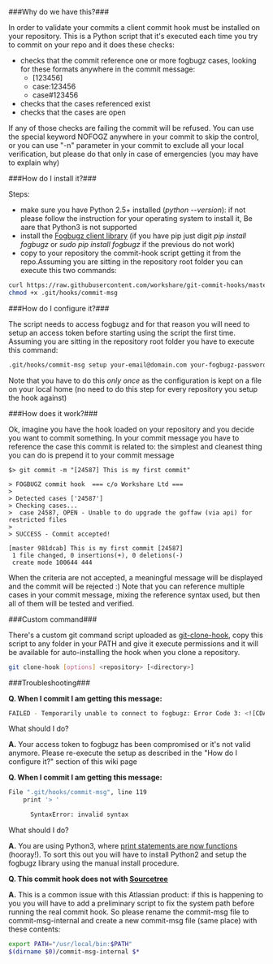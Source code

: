 ###Why do we have this?###

In order to validate your commits a client commit hook must be installed on your repository. This is a Python script that it's executed each time you try to commit on your repo and it does these checks:

  * checks that the commit reference one or more fogbugz cases, looking for these formats anywhere in the commit message:
    * [123456]
    * case:123456
    * case#123456
  * checks that the cases referenced exist
  * checks that the cases are open

If any of those checks are failing the commit will be refused. You can use the special keyword NOFOGZ anywhere in your commit to skip the control, or you can use "-n" parameter in your commit to exclude all your local verification, but please do that only in case of emergencies (you may have to explain why)


###How do I install it?###

Steps:
*  make sure you have Python 2.5+ installed (*python --version*): if not please follow the instruction for your operating system to install it, Be aare that Python3 is not supported
*  install the [Fogbugz client library](https://developers.fogbugz.com/default.asp?W197) (if you have pip just digit *pip install fogbugz* or *sudo pip install fogbugz* if the previous do not work)
*  copy to your repository the commit-hook script getting it from the repo.Assuming you are sitting in the repository root folder you can execute this two commands:

```bash
curl https://raw.githubusercontent.com/workshare/git-commit-hooks/master/fogbugz/commit-msg -o .git/hooks/commit-msg
chmod +x .git/hooks/commit-msg
```


###How do I configure it?###

The script needs to access fogbugz and for that reason you will need to setup an access token before starting using the script the first time. Assuming you are sitting in the repository root folder you have to execute this command:


```bash
.git/hooks/commit-msg setup your-email@domain.com your-fogbugz-password
```


Note that you have to do this *only once* as the configuration is kept on a file on your local home (no need to do this step for every repository you setup the hook against)

 
###How does it work?###

Ok, imagine you have the hook loaded on your repository and you decide you want to commit something. In your commit message you have to reference the case this commit is related to: the simplest and cleanest thing you can do is prepend it to your commit message

```
$> git commit -m "[24587] This is my first commit"

> FOGBUGZ commit hook  === c/o Workshare Ltd ===
>
> Detected cases ['24587']
> Checking cases...
>  case 24587, OPEN - Unable to do upgrade the goffaw (via api) for restricted files
>
> SUCCESS - Commit accepted!

[master 981dcab] This is my first commit [24587]
 1 file changed, 0 insertions(+), 0 deletions(-)
 create mode 100644 444
```
When the criteria are not accepted, a meaningful message will be displayed and the commit will be rejected :)
Note that you can reference multiple cases in your commit message, mixing the reference syntax used, but then all of them will be tested and verified.


###Custom command###


There's a custom git command script uploaded as [git-clone-hook](git-clone-hook), copy this script to any folder in your PATH and give it execute permissions and it will be available for auto-installing the hook when you clone a repository.

```bash
git clone-hook [options] <repository> [<directory>]
```


###Troubleshooting###

**Q. When I commit I am getting this message:**

```bash
FAILED - Temporarily unable to connect to fogbugz: Error Code 3: <![CDATA[Not logged in]]>
```

What should I do?

**A.** Your access token to fogbugz has been compromised or it's not valid anymore. Please re-execute the setup as described in the "How do I configure it?" section of this wiki page


**Q. When I commit I am getting this message:**

```bash
File ".git/hooks/commit-msg", line 119
    print '> '

      SyntaxError: invalid syntax
```
What should I do?

**A.** You are using Python3, where [print statements are now functions](http://stackoverflow.com/questions/826948/syntax-error-on-print-with-python-3) (hooray!). To sort this out you will have to install Python2 and setup the fogbugz library using the manual install procedure.


**Q. This commit hook does not with [Sourcetree](http://www.sourcetreeapp.com/)**

**A.** This is a common issue with this Atlassian product: if this is happening to you you will have to add a preliminary script to fix the system path before running the real commit hook. So please rename the commit-msg file to commit-msg-internal and create a new commit-msg file (same place) with these contents:
```bash
export PATH="/usr/local/bin:$PATH"
$(dirname $0)/commit-msg-internal $*
```
